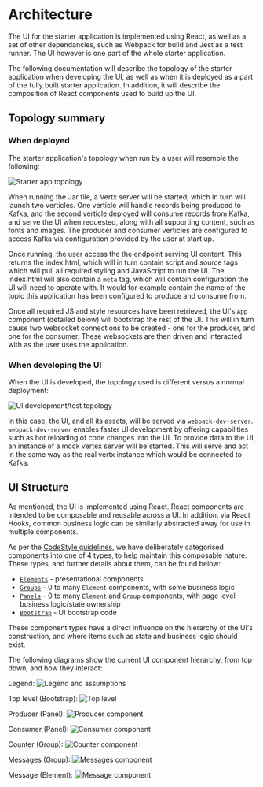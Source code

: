 # Architecture

The UI for the starter application is implemented using React, as well as a set
of other dependancies, such as Webpack for build and Jest as a test runner. The
UI however is one part of the whole starter application.

The following documentation will describe the topology of the starter 
application when developing the UI, as well as when it is deployed as a
part of the fully built starter application. In addition, it will describe
the composition of React components used to build up the UI.

## Topology summary

### When deployed

The starter application's topology when run by a user will resemble the 
following:

![Starter app topology](./ArchImages/Topology.jpg)

When running the Jar file, a Vertx server will be started, which in turn will
launch two verticles. One verticle will handle records being produced to Kafka,
and the second verticle deployed will consume records from Kafka, and serve the
UI when requested, along with all supporting content, such as fonts and images. 
The producer and consumer verticles are configured to access Kafka via
configuration provided by the user at start up.

Once running, the user access the the endpoint serving UI content. This returns
the index.html, which will in turn contain script and source tags which will
pull all required styling and JavaScript to run the UI. The index.html will 
also contain a `meta` tag, which will contain configuration the UI will need to
operate with. It would for example contain the name of the topic this 
application has been configured to produce and consume from.

Once all required JS and style resources have been retrieved, the UI's `App`
component (detailed below) will bootstrap the rest of the UI. This will in turn
cause two websocket connections to be created - one for the producer, and one
for the consumer. These websockets are then driven and interacted with as the
user uses the application.

### When developing the UI

When the UI is developed, the topology used is different versus a normal 
deployment:

![UI development/test topology](./ArchImages/TopologyDev.jpg)

In this case, the UI, and all its assets, will be served via 
`webpack-dev-server`. `webpack-dev-server` enables faster UI development by 
offering capabilities such as hot reloading of code changes into the UI. To 
provide data to the UI, an instance of a mock vertex server will be started. 
This will serve and act in the same way as the real vertx instance which 
would be connected to Kafka.

## UI Structure

As mentioned, the UI is implemented using React. React components are intended
to be composable and reusable across a UI. In addition, via React Hooks, common
business logic can be similarly abstracted away for use in multiple components.

As per the [CodeStyle guidelines](./CodeStyle.md), we have deliberately categorised 
components into one of 4 types, to help maintain this composable nature. These 
types, and further details about them, can be found below:

- [`Elements`](../src/Elements/README.md) - presentational components
- [`Groups`](../src/Groups/README.md) - 0 to many `Element` components, with some business logic
- [`Panels`](../src/Panels/README.md) - 0 to many `Element` and `Group` components, with page level business logic/state ownership
- [`Bootstrap`](../src/Bootstrap/README.md) - UI bootstrap code

These component types have a direct influence on the hierarchy of the UI's 
construction, and where items such as state and business logic should exist.

The following diagrams show the current UI component hierarchy, from top down,
and how they interact:

Legend:
![Legend and assumptions](./ArchImages/Legend.jpeg)

Top level (Bootstrap):
![Top level](./ArchImages/App.jpeg)

Producer (Panel):
![Producer component](./ArchImages/Producer.jpeg)

Consumer (Panel):
![Consumer component](./ArchImages/Consumer.jpeg)

Counter (Group):
![Counter component](./ArchImages/Counter.jpeg)

Messages (Group):
![Messages component](./ArchImages/Messages.jpeg)

Message (Element):
![Message component](./ArchImages/Message.jpeg)

